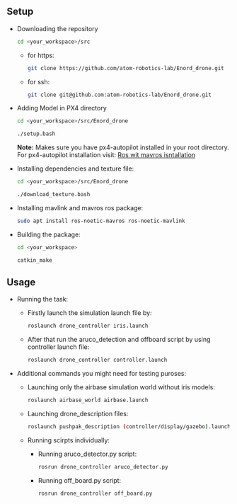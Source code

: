 ## Setup

- Downloading the repository
    ```sh
    cd <your_workspace>/src
    ```
    - for https:
        ```sh
        git clone https://github.com/atom-robotics-lab/Enord_drone.git
        ```
    - for ssh:
        ```sh
        git clone git@github.com:atom-robotics-lab/Enord_drone.git
        ```

- Adding Model in PX4 directory
    ```sh
    cd <your_workspace>/src/Enord_drone
    ```
    ```sh
    ./setup.bash
    ```
    **Note:** Makes sure you have px4-autopilot installed in your root directory. For px4-autopilot installation visit: [Ros wit mavros isntallation](https://docs.px4.io/main/en/ros/mavros_installation.html) 

- Installing dependencies and texture file:
    ```sh
    cd <your_workspace>/src/Enord_drone
    ```
    ```sh
    ./download_texture.bash
    ```
    
- Installing mavlink and mavros ros package:
    ```sh
    sudo apt install ros-noetic-mavros ros-noetic-mavlink
    ```
    
- Building the package:
    ```sh
    cd <your_workspace>
    ```
    ```sh
    catkin_make
    ```

## Usage

- Running the task:
    - Firstly launch the simulation launch file by:
        ```sh
        roslaunch drone_controller iris.launch
        ```
    - After that run the aruco_detection and offboard script by using controller launch file:
        ```sh
        roslaunch drone_controller controller.launch
        ```
        
- Additional commands you might need for testing puroses:
    - Launching only the airbase simulation world without iris models:
        ```sh
        roslaunch airbase_world airbase.launch
        ```
    - Launching drone_description files:
        ```sh
        roslaunch pushpak_description (controller/display/gazebo).launch
        ```
        
    - Running scirpts individually:
        - Running aruco_detector.py script:
            ```sh
            rosrun drone_controller aruco_detector.py
            ```
        - Running off_board.py script:
            ```sh
            rosrun drone_controller off_board.py
            ```
